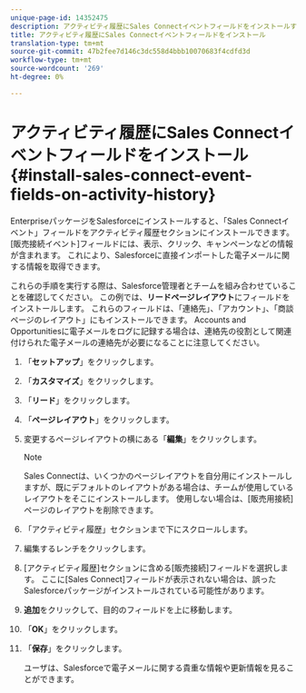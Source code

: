```yaml
---
unique-page-id: 14352475
description: アクティビティ履歴にSales Connectイベントフィールドをインストールする — Marketto Docs — 製品ドキュメント
title: アクティビティ履歴にSales Connectイベントフィールドをインストール
translation-type: tm+mt
source-git-commit: 47b2fee7d146c3dc558d4bbb10070683f4cdfd3d
workflow-type: tm+mt
source-wordcount: '269'
ht-degree: 0%

---
```



# アクティビティ履歴にSales Connectイベントフィールドをインストール{#install-sales-connect-event-fields-on-activity-history}

EnterpriseパッケージをSalesforceにインストールすると、「Sales Connectイベント」フィールドをアクティビティ履歴セクションにインストールできます。 [販売接続イベント]フィールドには、表示、クリック、キャンペーンなどの情報が含まれます。 これにより、Salesforceに直接インポートした電子メールに関する情報を取得できます。

これらの手順を実行する際は、Salesforce管理者とチームを組み合わせていることを確認してください。 この例では、**リードページレイアウト**&#x200B;にフィールドをインストールします。 これらのフィールドは、「連絡先」、「アカウント」、「商談ページのレイアウト」にもインストールできます。 Accounts and Opportunitiesに電子メールをログに記録する場合は、連絡先の役割として関連付けられた電子メールの連絡先が必要になることに注意してください。

1. 「**セットアップ**」をクリックします。
1. 「**カスタマイズ**」をクリックします。
1. 「**リード**」をクリックします。
1. 「**ページレイアウト**」をクリックします。
1. 変更するページレイアウトの横にある「**編集**」をクリックします。

   >[!NOTE]
   >
   >Sales Connectは、いくつかのページレイアウトを自分用にインストールしますが、既にデフォルトのレイアウトがある場合は、チームが使用しているレイアウトをそこにインストールします。 使用しない場合は、[販売用接続]ページのレイアウトを削除できます。

1. 「アクティビティ履歴」セクションまで下にスクロールします。
1. 編集するレンチをクリックします。
1. [アクティビティ履歴]セクションに含める[販売接続]フィールドを選択します。 ここに[Sales Connect]フィールドが表示されない場合は、誤ったSalesforceパッケージがインストールされている可能性があります。
1. **追加**&#x200B;をクリックして、目的のフィールドを上に移動します。
1. 「**OK**」をクリックします。
1. 「**保存**」をクリックします。

   ユーザは、Salesforceで電子メールに関する貴重な情報や更新情報を見ることができます。


